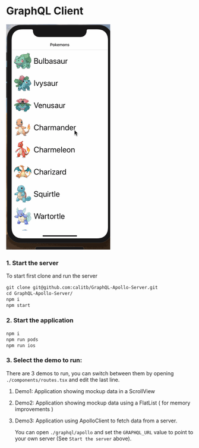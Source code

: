 # GraphQL Client

![Demo](./images/ios.gif)

### 1. Start the server

To start first clone and run the server

```
git clone git@github.com:calitb/GraphQL-Apollo-Server.git
cd GraphQL-Apollo-Server/
npm i
npm start
```

### 2. Start the application

```
npm i
npm run pods
npm run ios
```

### 3. Select the demo to run:

There are 3 demos to run, you can switch between them by opening `./components/routes.tsx` and edit the last line.

1. Demo1: Application showing mockup data in a ScrollView
2. Demo2: Application showing mockup data using a FlatList ( for memory improvements )
3. Demo3: Application using ApolloClient to fetch data from a server.

   You can open `./graphql/apollo` and set the `GRAPHQL_URL` value to point to your own server (See `Start the server` above).
